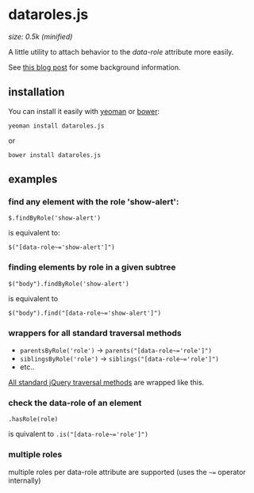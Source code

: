 # dataroles.js
_size: 0.5k (minified)_

A little utility to attach behavior to the _data-role_ attribute more easily.

See [this blog post](http://blog.realstuffforabstractpeople.com/post/31753521367/classnames-for-styling-data-attributes-for-behavior) for some background information.

## installation
You can install it easily with [yeoman]() or [bower](http://twitter.github.com/bower/):

    yeoman install dataroles.js

or

    bower install dataroles.js

## examples


### find any element with the role 'show-alert':

  `$.findByRole('show-alert')`

is equivalent to:

  `$("[data-role~='show-alert']")`


### finding elements by role in a given subtree

  `$("body").findByRole('show-alert')`

is equivalent to

  `$("body").find("[data-role~='show-alert']")`



### wrappers for all standard traversal methods

*   `parentsByRole('role')` -> `parents("[data-role~='role']")`
*   `siblingsByRole('role')` -> `siblings("[data-role~='role']")`
*   etc..

[All standard jQuery traversal methods](http://api.jquery.com/category/traversing/) are wrapped like this.

### check the data-role of an element
`.hasRole(role)`

is quivalent to `.is("[data-role~='role']")`

### multiple roles
multiple roles per data-role attribute are supported (uses the `~=` operator internally)

